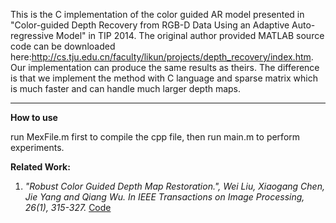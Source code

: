 This is the C implementation of the color guided AR model presented in "Color-guided Depth Recovery from RGB-D Data 
Using an Adaptive Auto-regressive Model" in TIP 2014. The original author provided MATLAB source code can be downloaded
here:http://cs.tju.edu.cn/faculty/likun/projects/depth_recovery/index.htm. Our implementation can produce the same results
as theirs. The difference is that we implement the method with C language and sparse matrix which is much faster and can handle
much larger depth maps.

*********************************************************************

**How to use**

run MexFile.m first to compile the cpp file, then run main.m to perform experiments.

**Related Work:**
1. *"Robust Color Guided Depth Map Restoration.", Wei Liu, Xiaogang Chen, Jie Yang and Qiang Wu. In IEEE Transactions on Image Processing, 26(1), 315-327.* [Code](https://github.com/wliusjtu/Robust-Color-Guided-Depth-Map-Restoration)
